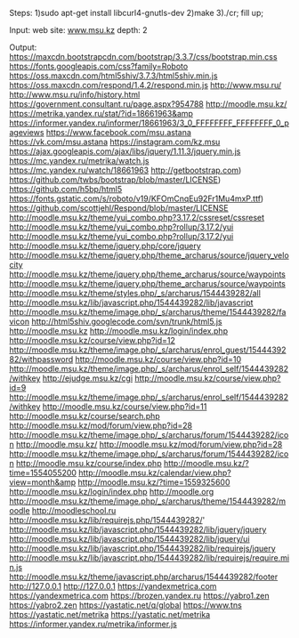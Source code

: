 Steps:
1)sudo apt-get install libcurl4-gnutls-dev
2)make
3)./cr; fill up;

Input:
web site: www.msu.kz 
depth: 2

Output:
https://maxcdn.bootstrapcdn.com/bootstrap/3.3.7/css/bootstrap.min.css
https://fonts.googleapis.com/css?family=Roboto
https://oss.maxcdn.com/html5shiv/3.7.3/html5shiv.min.js
https://oss.maxcdn.com/respond/1.4.2/respond.min.js
http://www.msu.ru/
http://www.msu.ru/info/history.html
https://government.consultant.ru/page.aspx?954788
http://moodle.msu.kz/
https://metrika.yandex.ru/stat/?id=18661963&amp
https://informer.yandex.ru/informer/18661963/3_0_FFFFFFFF_FFFFFFFF_0_pageviews
https://www.facebook.com/msu.astana
https://vk.com/msu.astana
https://instagram.com/kz.msu
https://ajax.googleapis.com/ajax/libs/jquery/1.11.3/jquery.min.js
https://mc.yandex.ru/metrika/watch.js
https://mc.yandex.ru/watch/18661963
http://getbootstrap.com)
https://github.com/twbs/bootstrap/blob/master/LICENSE)
https://github.com/h5bp/html5
https://fonts.gstatic.com/s/roboto/v19/KFOmCnqEu92Fr1Mu4mxP.ttf)
https://github.com/scottjehl/Respond/blob/master/LICENSE
http://moodle.msu.kz/theme/yui_combo.php?3.17.2/cssreset/cssreset
http://moodle.msu.kz/theme/yui_combo.php?rollup/3.17.2/yui
http://moodle.msu.kz/theme/yui_combo.php?rollup/3.17.2/yui
http://moodle.msu.kz/theme/jquery.php/core/jquery
http://moodle.msu.kz/theme/jquery.php/theme_archarus/source/jquery_velocity
http://moodle.msu.kz/theme/jquery.php/theme_archarus/source/waypoints
http://moodle.msu.kz/theme/jquery.php/theme_archarus/source/waypoints
http://moodle.msu.kz/theme/styles.php/_s/archarus/1544439282/all
http://moodle.msu.kz/lib/javascript.php/1544439282/lib/javascript
http://moodle.msu.kz/theme/image.php/_s/archarus/theme/1544439282/favicon
http://html5shiv.googlecode.com/svn/trunk/html5.js
http://moodle.msu.kz
http://moodle.msu.kz/login/index.php
http://moodle.msu.kz/course/view.php?id=12
http://moodle.msu.kz/theme/image.php/_s/archarus/enrol_guest/1544439282/withpassword
http://moodle.msu.kz/course/view.php?id=10
http://moodle.msu.kz/theme/image.php/_s/archarus/enrol_self/1544439282/withkey
http://ejudge.msu.kz/cgi
http://moodle.msu.kz/course/view.php?id=9
http://moodle.msu.kz/theme/image.php/_s/archarus/enrol_self/1544439282/withkey
http://moodle.msu.kz/course/view.php?id=11
http://moodle.msu.kz/course/search.php
http://moodle.msu.kz/mod/forum/view.php?id=28
http://moodle.msu.kz/theme/image.php/_s/archarus/forum/1544439282/icon
http://moodle.msu.kz/
http://moodle.msu.kz/mod/forum/view.php?id=28
http://moodle.msu.kz/theme/image.php/_s/archarus/forum/1544439282/icon
http://moodle.msu.kz/course/index.php
http://moodle.msu.kz/?time=1554055200
http://moodle.msu.kz/calendar/view.php?view=month&amp
http://moodle.msu.kz/?time=1559325600
http://moodle.msu.kz/login/index.php
http://moodle.org
http://moodle.msu.kz/theme/image.php/_s/archarus/theme/1544439282/moodle
http://moodleschool.ru
http://moodle.msu.kz/lib/requirejs.php/1544439282/'
http://moodle.msu.kz/lib/javascript.php/1544439282/lib/jquery/jquery
http://moodle.msu.kz/lib/javascript.php/1544439282/lib/jquery/ui
http://moodle.msu.kz/lib/javascript.php/1544439282/lib/requirejs/jquery
http://moodle.msu.kz/lib/javascript.php/1544439282/lib/requirejs/require.min.js
http://moodle.msu.kz/theme/javascript.php/archarus/1544439282/footer
http://127.0.0.1
http://127.0.0.1
https://yandexmetrica.com
https://yandexmetrica.com
https://brozen.yandex.ru
https://yabro1.zen
https://yabro2.zen
https://yastatic.net/q/global
https://www.tns
https://yastatic.net/metrika
https://yastatic.net/metrika
https://informer.yandex.ru/metrika/informer.js
